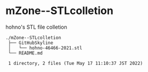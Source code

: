 # mZone--STLcolletion

hohno's STL file colletion 


    ./mZone--STLcolletion
     ├── GitHubSkyline
     │   └── hohno-46466-2021.stl
     └── README.md
     
     1 directory, 2 files (Tue May 17 11:10:37 JST 2022)

